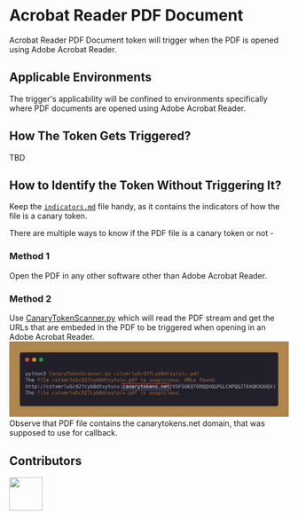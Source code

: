 # Acrobat Reader PDF Document
Acrobat Reader PDF Document token will trigger when the PDF is opened using Adobe Acrobat Reader.

## Applicable Environments
The trigger's applicability will be confined to environments specifically where PDF documents are opened using Adobe Acrobat Reader.

## How The Token Gets Triggered?
TBD

## How to Identify the Token Without Triggering It?
Keep the [`indicators.md`](../indicators.md) file handy, as it contains the indicators of how the file is a canary token. <!-- Do not delete this line -->

There are multiple ways to know if the PDF file is a canary token or not - 
### Method 1
Open the PDF in any other software other than Adobe Acrobat Reader.

### Method 2
Use [CanaryTokenScanner.py](../assets/CanaryTokenScanner.py) which will read the PDF stream and get the URLs that are embeded in the PDF to be triggered when opening in an Adobe Acrobat Reader. ![CanaryTokenScanner Screenshot](../assets/screenshots/CanaryTokenScanner.png) Observe that PDF file contains the canarytokens.net domain, that was supposed to use for callback.

## Contributors
[<img src="https://github.com/0xcardinal.png" style="width:60px; height:60px;"/>](https://github.com/0xcardinal)

